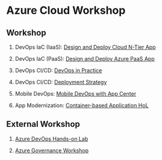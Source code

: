 # Azure Cloud Workshop

## Workshop

1. DevOps IaC (IaaS): [Design and Deploy Cloud N-Tier App](./1_devops_iac_iaas/ws_overview.md)

2. DevOps IaC (PaaS): [Design and Deploy Azure PaaS App](./2_devops_iac_paas/ws_overview.md)

3. DevOps CI/CD: [DevOps in Practice](./3_devops_cicd/README.md)

4. DevOps CI/CD: [Deployment Strategy](./4_devops_strategy/README.md)

5. Mobile DevOps: [Mobile DevOps with App Center](./5_mobile_devops/README.md)

6. App Modernization: [Container-based Application HoL](https://github.com/iljoong/msa-dotnetapp)

## External Workshop

1. [Azure DevOps Hands-on Lab](https://www.azuredevopslabs.com/)

2. [Azure Governance Workshop](https://github.com/faridabharmal/AzureGovernance)
